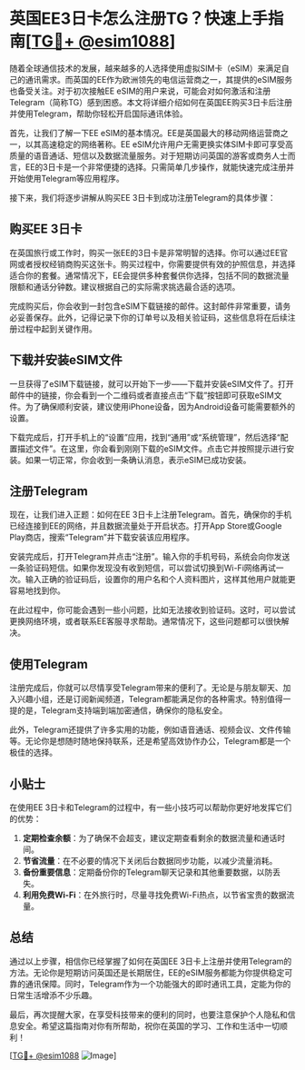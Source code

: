 # 英国EE3日卡怎么注册TG？快速上手指南[[TG💪+ @esim1088](https://t.me/s/esim1088)]

随着全球通信技术的发展，越来越多的人选择使用虚拟SIM卡（eSIM）来满足自己的通讯需求。而英国的EE作为欧洲领先的电信运营商之一，其提供的eSIM服务也备受关注。对于初次接触EE eSIM的用户来说，可能会对如何激活和注册Telegram（简称TG）感到困惑。本文将详细介绍如何在英国EE购买3日卡后注册并使用Telegram，帮助你轻松开启国际通讯体验。

首先，让我们了解一下EE eSIM的基本情况。EE是英国最大的移动网络运营商之一，以其高速稳定的网络著称。EE eSIM允许用户无需更换实体SIM卡即可享受高质量的语音通话、短信以及数据流量服务。对于短期访问英国的游客或商务人士而言，EE的3日卡是一个非常便捷的选择。只需简单几步操作，就能快速完成注册并开始使用Telegram等应用程序。

接下来，我们将逐步讲解从购买EE 3日卡到成功注册Telegram的具体步骤：

## 购买EE 3日卡

在英国旅行或工作时，购买一张EE的3日卡是非常明智的选择。你可以通过EE官网或者授权经销商购买这张卡。购买过程中，你需要提供有效的护照信息，并选择适合你的套餐。通常情况下，EE会提供多种套餐供你选择，包括不同的数据流量限额和通话分钟数。建议根据自己的实际需求挑选最合适的选项。

完成购买后，你会收到一封包含eSIM下载链接的邮件。这封邮件非常重要，请务必妥善保存。此外，记得记录下你的订单号以及相关验证码，这些信息将在后续注册过程中起到关键作用。

## 下载并安装eSIM文件

一旦获得了eSIM下载链接，就可以开始下一步——下载并安装eSIM文件了。打开邮件中的链接，你会看到一个二维码或者直接点击“下载”按钮即可获取eSIM文件。为了确保顺利安装，建议使用iPhone设备，因为Android设备可能需要额外的设置。

下载完成后，打开手机上的“设置”应用，找到“通用”或“系统管理”，然后选择“配置描述文件”。在这里，你会看到刚刚下载的eSIM文件。点击它并按照提示进行安装。如果一切正常，你会收到一条确认消息，表示eSIM已成功安装。

## 注册Telegram

现在，让我们进入正题：如何在EE 3日卡上注册Telegram。首先，确保你的手机已经连接到EE的网络，并且数据流量处于开启状态。打开App Store或Google Play商店，搜索“Telegram”并下载安装该应用程序。

安装完成后，打开Telegram并点击“注册”。输入你的手机号码，系统会向你发送一条验证码短信。如果你发现没有收到短信，可以尝试切换到Wi-Fi网络再试一次。输入正确的验证码后，设置你的用户名和个人资料图片，这样其他用户就能更容易地找到你。

在此过程中，你可能会遇到一些小问题，比如无法接收到验证码。这时，可以尝试更换网络环境，或者联系EE客服寻求帮助。通常情况下，这些问题都可以很快解决。

## 使用Telegram

注册完成后，你就可以尽情享受Telegram带来的便利了。无论是与朋友聊天、加入兴趣小组，还是订阅新闻频道，Telegram都能满足你的各种需求。特别值得一提的是，Telegram支持端到端加密通信，确保你的隐私安全。

此外，Telegram还提供了许多实用的功能，例如语音通话、视频会议、文件传输等。无论你是想随时随地保持联系，还是希望高效协作办公，Telegram都是一个极佳的选择。

## 小贴士

在使用EE 3日卡和Telegram的过程中，有一些小技巧可以帮助你更好地发挥它们的优势：

1. **定期检查余额**：为了确保不会超支，建议定期查看剩余的数据流量和通话时间。
2. **节省流量**：在不必要的情况下关闭后台数据同步功能，以减少流量消耗。
3. **备份重要信息**：定期备份你的Telegram聊天记录和其他重要数据，以防丢失。
4. **利用免费Wi-Fi**：在外旅行时，尽量寻找免费Wi-Fi热点，以节省宝贵的数据流量。

## 总结

通过以上步骤，相信你已经掌握了如何在英国EE 3日卡上注册并使用Telegram的方法。无论你是短期访问英国还是长期居住，EE的eSIM服务都能为你提供稳定可靠的通讯保障。同时，Telegram作为一个功能强大的即时通讯工具，定能为你的日常生活增添不少乐趣。

最后，再次提醒大家，在享受科技带来的便利的同时，也要注意保护个人隐私和信息安全。希望这篇指南对你有所帮助，祝你在英国的学习、工作和生活中一切顺利！

[[TG💪+ @esim1088](https://t.me/s/esim1088) ![Image](https://i.postimg.cc/4NQfJmqS/Snipaste-2025-05-13-00-14-12.png)]